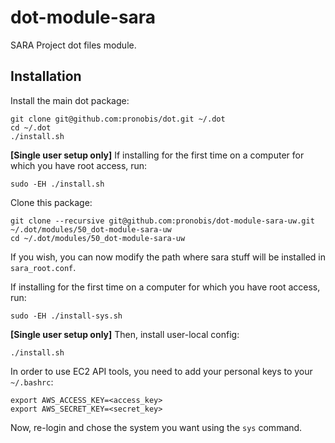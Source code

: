 # dot-module-sara
SARA Project dot files module.

## Installation

Install the main dot package:
```
git clone git@github.com:pronobis/dot.git ~/.dot
cd ~/.dot
./install.sh
```

**[Single user setup only]** If installing for the first time on a computer for which you have root access, run:
```
sudo -EH ./install.sh
```

Clone this package:
```
git clone --recursive git@github.com:pronobis/dot-module-sara-uw.git ~/.dot/modules/50_dot-module-sara-uw
cd ~/.dot/modules/50_dot-module-sara-uw
```

If you wish, you can now modify the path where sara stuff will be installed in `sara_root.conf`.

If installing for the first time on a computer for which you have root access, run:
```
sudo -EH ./install-sys.sh
```

**[Single user setup only]** Then, install user-local config:
```
./install.sh
```

In order to use EC2 API tools, you need to add your personal keys to your `~/.bashrc`:
```
export AWS_ACCESS_KEY=<access_key>
export AWS_SECRET_KEY=<secret_key>
```

Now, re-login and chose the system you want using the `sys` command.
